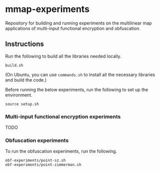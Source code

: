 # mmap-experiments

Repository for building and running experiments on the multilinear map applications of multi-input functional encryption and obfuscation.

## Instructions


Run the following to build all the libraries needed locally.
```
build.sh
```
(On Ubuntu, you can use `commands.sh` to install all the necessary libraries and build the code.)

Before running the below experiments, run the following to set up the environment.
```
source setup.sh
```

### Multi-input functional encryption experiments

TODO

### Obfuscation experiments

To run the obfuscation experiments, run the following.
```
obf-experiments/point-sz.sh
obf-experiments/point-zimmerman.sh
````

